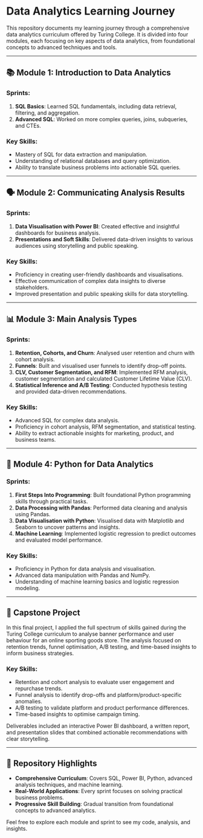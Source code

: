 # Data Analytics Learning Journey

This repository documents my learning journey through a comprehensive data analytics curriculum offered by Turing College. 
It is divided into four modules, each focusing on key aspects of data analytics, from foundational concepts to advanced techniques and tools.

---

## 📚 Module 1: Introduction to Data Analytics
### Sprints:
1. **SQL Basics**: Learned SQL fundamentals, including data retrieval, filtering, and aggregation.
2. **Advanced SQL**: Worked on more complex queries, joins, subqueries, and CTEs.

### Key Skills:
- Mastery of SQL for data extraction and manipulation.
- Understanding of relational databases and query optimization.
- Ability to translate business problems into actionable SQL queries.

---

## 🗣️ Module 2: Communicating Analysis Results
### Sprints:
1. **Data Visualisation with Power BI**: Created effective and insightful dashboards for business analysis.
2. **Presentations and Soft Skills**: Delivered data-driven insights to various audiences using storytelling and public speaking.

### Key Skills:
- Proficiency in creating user-friendly dashboards and visualisations.
- Effective communication of complex data insights to diverse stakeholders.
- Improved presentation and public speaking skills for data storytelling.

---

## 📊 Module 3: Main Analysis Types
### Sprints:
1. **Retention, Cohorts, and Churn**: Analysed user retention and churn with cohort analysis.
2. **Funnels**: Built and visualised user funnels to identify drop-off points.
3. **CLV, Customer Segmentation, and RFM**: Implemented RFM analysis, customer segmentation and calculated Customer Lifetime Value (CLV).
4. **Statistical Inference and A/B Testing**: Conducted hypothesis testing and provided data-driven recommendations.

### Key Skills:
- Advanced SQL for complex data analysis.
- Proficiency in cohort analysis, RFM segmentation, and statistical testing.
- Ability to extract actionable insights for marketing, product, and business teams.

---

## 🐍 Module 4: Python for Data Analytics
### Sprints:
1. **First Steps Into Programming**: Built foundational Python programming skills through practical tasks.
2. **Data Processing with Pandas**: Performed data cleaning and analysis using Pandas.
3. **Data Visualisation with Python**: Visualised data with Matplotlib and Seaborn to uncover patterns and insights.
4. **Machine Learning**: Implemented logistic regression to predict outcomes and evaluated model performance.

### Key Skills:
- Proficiency in Python for data analysis and visualisation.
- Advanced data manipulation with Pandas and NumPy.
- Understanding of machine learning basics and logistic regression modeling.

---

## 📌 Capstone Project

In this final project, I applied the full spectrum of skills gained during the Turing College curriculum to analyse banner performance and user behaviour for an online sporting goods store. 
The analysis focused on retention trends, funnel optimisation, A/B testing, and time-based insights to inform business strategies.

### Key Skills:
- Retention and cohort analysis to evaluate user engagement and repurchase trends.
- Funnel analysis to identify drop-offs and platform/product-specific anomalies.
- A/B testing to validate platform and product performance differences.
- Time-based insights to optimise campaign timing.

Deliverables included an interactive Power BI dashboard, a written report, and presentation slides that combined actionable recommendations with clear storytelling.

---

## 🌟 Repository Highlights
- **Comprehensive Curriculum**: Covers SQL, Power BI, Python, advanced analysis techniques, and machine learning.
- **Real-World Applications**: Every sprint focuses on solving practical business problems.
- **Progressive Skill Building**: Gradual transition from foundational concepts to advanced analytics.

Feel free to explore each module and sprint to see my code, analysis, and insights.
